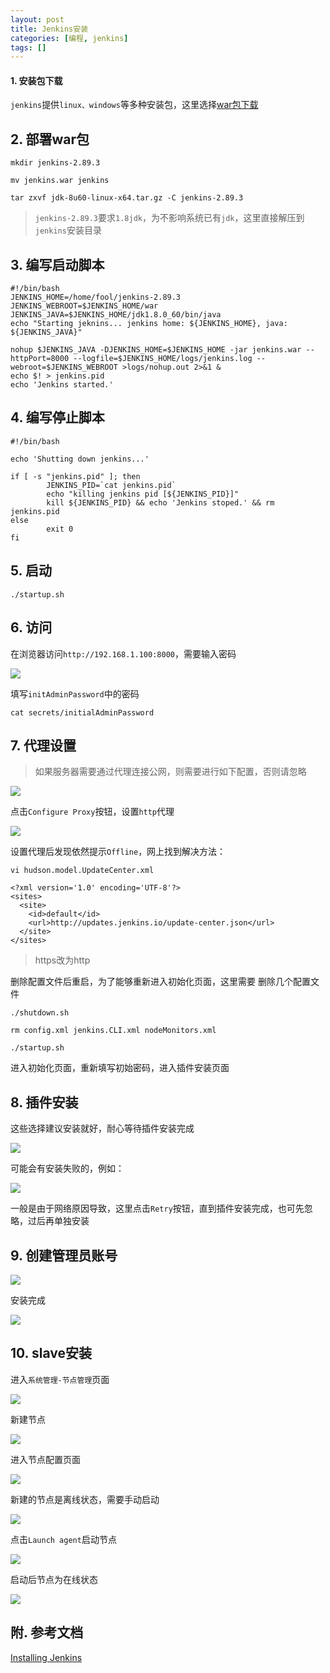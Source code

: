 ```yaml
---
layout: post
title: Jenkins安装
categories: [编程, jenkins]
tags: []
---
```


#### 1. 安装包下载


`jenkins`提供`linux、windows`等多种安装包，这里选择[war包下载](https://jenkins.io/download/)

## 2. 部署war包

```
mkdir jenkins-2.89.3

mv jenkins.war jenkins

tar zxvf jdk-8u60-linux-x64.tar.gz -C jenkins-2.89.3
```

> `jenkins-2.89.3`要求`1.8jdk`，为不影响系统已有`jdk`，这里直接解压到`jenkins`安装目录

## 3. 编写启动脚本

```
#!/bin/bash
JENKINS_HOME=/home/fool/jenkins-2.89.3
JENKINS_WEBROOT=$JENKINS_HOME/war
JENKINS_JAVA=$JENKINS_HOME/jdk1.8.0_60/bin/java
echo "Starting jeknins... jenkins home: ${JENKINS_HOME}, java: ${JENKINS_JAVA}"

nohup $JENKINS_JAVA -DJENKINS_HOME=$JENKINS_HOME -jar jenkins.war --httpPort=8000 --logfile=$JENKINS_HOME/logs/jenkins.log --webroot=$JENKINS_WEBROOT >logs/nohup.out 2>&1 &
echo $! > jenkins.pid
echo 'Jenkins started.'
```

## 4. 编写停止脚本

    #!/bin/bash

    echo 'Shutting down jenkins...'

    if [ -s "jenkins.pid" ]; then
            JENKINS_PID=`cat jenkins.pid`
            echo "killing jenkins pid [${JENKINS_PID}]"
            kill ${JENKINS_PID} && echo 'Jenkins stoped.' && rm jenkins.pid
    else
            exit 0
    fi

## 5. 启动

```
./startup.sh
```

## 6. 访问

在浏览器访问`http://192.168.1.100:8000`，需要输入密码

![]({{site.url}}/public/images/2018-01-29-jenkins-install-01.png)

填写`initAdminPassword`中的密码

```
cat secrets/initialAdminPassword
```

## 7. 代理设置

> 如果服务器需要通过代理连接公网，则需要进行如下配置，否则请忽略

![]({{site.url}}/public/images/2018-01-29-jenkins-install-02.png)

点击`Configure Proxy`按钮，设置`http`代理

![]({{site.url}}/public/images/2018-01-29-jenkins-install-03.png)

设置代理后发现依然提示`Offline`，网上找到解决方法：

```
vi hudson.model.UpdateCenter.xml

<?xml version='1.0' encoding='UTF-8'?>
<sites>
  <site>
    <id>default</id>
    <url>http://updates.jenkins.io/update-center.json</url>
  </site>
</sites>
```

> https改为http

删除配置文件后重启，为了能够重新进入初始化页面，这里需要 删除几个配置文件

```
./shutdown.sh

rm config.xml jenkins.CLI.xml nodeMonitors.xml

./startup.sh
```

进入初始化页面，重新填写初始密码，进入插件安装页面

## 8. 插件安装

这些选择建议安装就好，耐心等待插件安装完成

![]({{site.url}}/public/images/2018-01-29-jenkins-install-04.png)

可能会有安装失败的，例如：

![]({{site.url}}/public/images/2018-01-29-jenkins-install-05.png)

一般是由于网络原因导致，这里点击`Retry`按钮，直到插件安装完成，也可先忽略，过后再单独安装

## 9. 创建管理员账号

![]({{site.url}}/public/images/2018-01-29-jenkins-install-06.png)

安装完成

![]({{site.url}}/public/images/2018-01-29-jenkins-install-07.png)

## 10. slave安装

进入`系统管理-节点管理`页面

![]({{site.url}}/public/images/2018-01-29-jenkins-install-08.png)

新建节点

![]({{site.url}}/public/images/2018-01-29-jenkins-install-09.png)

进入节点配置页面

![]({{site.url}}/public/images/2018-01-29-jenkins-install-10.png)

新建的节点是离线状态，需要手动启动

![]({{site.url}}/public/images/2018-01-29-jenkins-install-11.png)

点击`Launch agent`启动节点

![]({{site.url}}/public/images/2018-01-29-jenkins-install-12.png)

启动后节点为在线状态

![]({{site.url}}/public/images/2018-01-29-jenkins-install-13.png)

## 附. 参考文档

[Installing Jenkins](https://jenkins.io/doc/book/installing/)